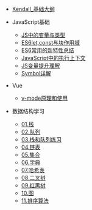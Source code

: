 * [Kendall_基础大纲](/README.md)

* JavaScript基础
  * [JS中的变量与类型](/JavaScript基础/JS中的变量和类型.md)
  * [ES6let,const与块作用域](/JavaScript基础/ES6let,const与块作用域.md)
  * [ES6常用的新特性总结](/JavaScript基础/ES6常用的新特性总结.md)
  * [JavaScript中的执行上下文](/JavaScript基础/JavaScript中的执行上下文.md)
  * [JS变量提升理解](/JavaScript基础/JS变量提升理解.md)
  * [Symbol详解](/JavaScript基础/Symbol详解.md)

* Vue
  * [v-mode原理和使用](/Vue/v-model的原理和使用.md)

* 数据结构学习
  * [01.栈](/数据结构学习/01.栈.md)
  * [02.队列](/数据结构学习/02.队列.md)
  * [03.栈和队列练习](/数据结构学习/03.栈和队列练习.md)
  * [04.链表](/数据结构学习/04.链表.md)
  * [05.集合](/数据结构学习/05.集合.md)
  * [06.字典](/数据结构学习/06.字典.md)
  * [07.哈希表](/数据结构学习/07.哈希表.md)
  * [08.二叉树](/数据结构学习/08.二叉树.md)
  * [09.红黑树](/数据结构学习/09.红黑树.md)
  * [10.图](/数据结构学习/10.图.md)
  * [11.排序算法](/数据结构学习/11.排序算法.md)
     
        
